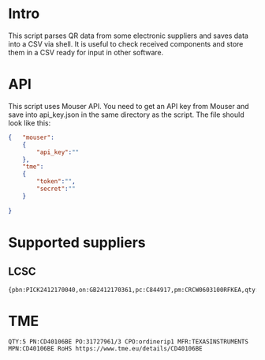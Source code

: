 # Intro
This script parses QR data from some electronic suppliers and saves data into a CSV via shell. It is useful to check received components and store them in a CSV ready for input in other software.

# API
This script uses Mouser API. You need to get an API key from Mouser and save into api_key.json in the same directory as the script. The file should look like this:
```json
{	"mouser":
    {
	    "api_key":""
	},
    "tme":
    {
		"token":"",
		"secret":""
	}
	
}

```
# Supported suppliers
## LCSC
```text
{pbn:PICK2412170040,on:GB2412170361,pc:C844917,pm:CRCW0603100RFKEA,qty:1500,mc:,cc:1,pdi:139269943,hp:11,wc:ZH}
```

# TME

```text
QTY:5 PN:CD40106BE PO:31727961/3 CPO:ordinerip1 MFR:TEXASINSTRUMENTS MPN:CD40106BE RoHS https://www.tme.eu/details/CD40106BE
```


